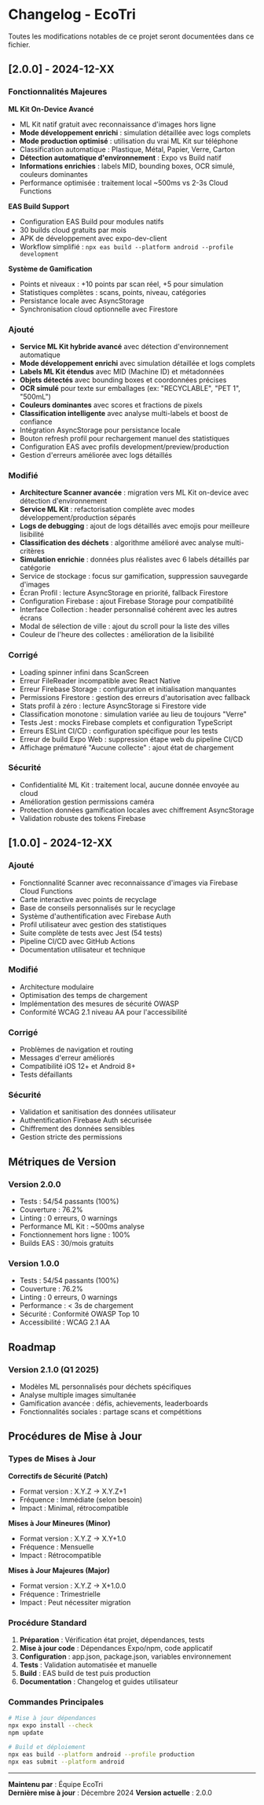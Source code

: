 # Changelog - EcoTri

Toutes les modifications notables de ce projet seront documentées dans ce fichier.

## [2.0.0] - 2024-12-XX

### Fonctionnalités Majeures

**ML Kit On-Device Avancé**

- ML Kit natif gratuit avec reconnaissance d'images hors ligne
- **Mode développement enrichi** : simulation détaillée avec logs complets
- **Mode production optimisé** : utilisation du vrai ML Kit sur téléphone
- Classification automatique : Plastique, Métal, Papier, Verre, Carton
- **Détection automatique d'environnement** : Expo vs Build natif
- **Informations enrichies** : labels MID, bounding boxes, OCR simulé, couleurs dominantes
- Performance optimisée : traitement local ~500ms vs 2-3s Cloud Functions

**EAS Build Support**

- Configuration EAS Build pour modules natifs
- 30 builds cloud gratuits par mois
- APK de développement avec expo-dev-client
- Workflow simplifié : `npx eas build --platform android --profile development`

**Système de Gamification**

- Points et niveaux : +10 points par scan réel, +5 pour simulation
- Statistiques complètes : scans, points, niveau, catégories
- Persistance locale avec AsyncStorage
- Synchronisation cloud optionnelle avec Firestore

### Ajouté

- **Service ML Kit hybride avancé** avec détection d'environnement automatique
- **Mode développement enrichi** avec simulation détaillée et logs complets
- **Labels ML Kit étendus** avec MID (Machine ID) et métadonnées
- **Objets détectés** avec bounding boxes et coordonnées précises
- **OCR simulé** pour texte sur emballages (ex: "RECYCLABLE", "PET 1", "500mL")
- **Couleurs dominantes** avec scores et fractions de pixels
- **Classification intelligente** avec analyse multi-labels et boost de confiance
- Intégration AsyncStorage pour persistance locale
- Bouton refresh profil pour rechargement manuel des statistiques
- Configuration EAS avec profils development/preview/production
- Gestion d'erreurs améliorée avec logs détaillés

### Modifié

- **Architecture Scanner avancée** : migration vers ML Kit on-device avec détection d'environnement
- **Service ML Kit** : refactorisation complète avec modes développement/production séparés
- **Logs de debugging** : ajout de logs détaillés avec emojis pour meilleure lisibilité
- **Classification des déchets** : algorithme amélioré avec analyse multi-critères
- **Simulation enrichie** : données plus réalistes avec 6 labels détaillés par catégorie
- Service de stockage : focus sur gamification, suppression sauvegarde d'images
- Écran Profil : lecture AsyncStorage en priorité, fallback Firestore
- Configuration Firebase : ajout Firebase Storage pour compatibilité
- Interface Collection : header personnalisé cohérent avec les autres écrans
- Modal de sélection de ville : ajout du scroll pour la liste des villes
- Couleur de l'heure des collectes : amélioration de la lisibilité

### Corrigé

- Loading spinner infini dans ScanScreen
- Erreur FileReader incompatible avec React Native
- Erreur Firebase Storage : configuration et initialisation manquantes
- Permissions Firestore : gestion des erreurs d'autorisation avec fallback
- Stats profil à zéro : lecture AsyncStorage si Firestore vide
- Classification monotone : simulation variée au lieu de toujours "Verre"
- Tests Jest : mocks Firebase complets et configuration TypeScript
- Erreurs ESLint CI/CD : configuration spécifique pour les tests
- Erreur de build Expo Web : suppression étape web du pipeline CI/CD
- Affichage prématuré "Aucune collecte" : ajout état de chargement

### Sécurité

- Confidentialité ML Kit : traitement local, aucune donnée envoyée au cloud
- Amélioration gestion permissions caméra
- Protection données gamification locales avec chiffrement AsyncStorage
- Validation robuste des tokens Firebase

## [1.0.0] - 2024-12-XX

### Ajouté

- Fonctionnalité Scanner avec reconnaissance d'images via Firebase Cloud Functions
- Carte interactive avec points de recyclage
- Base de conseils personnalisés sur le recyclage
- Système d'authentification avec Firebase Auth
- Profil utilisateur avec gestion des statistiques
- Suite complète de tests avec Jest (54 tests)
- Pipeline CI/CD avec GitHub Actions
- Documentation utilisateur et technique

### Modifié

- Architecture modulaire
- Optimisation des temps de chargement
- Implémentation des mesures de sécurité OWASP
- Conformité WCAG 2.1 niveau AA pour l'accessibilité

### Corrigé

- Problèmes de navigation et routing
- Messages d'erreur améliorés
- Compatibilité iOS 12+ et Android 8+
- Tests défaillants

### Sécurité

- Validation et sanitisation des données utilisateur
- Authentification Firebase Auth sécurisée
- Chiffrement des données sensibles
- Gestion stricte des permissions

## Métriques de Version

### Version 2.0.0

- Tests : 54/54 passants (100%)
- Couverture : 76.2%
- Linting : 0 erreurs, 0 warnings
- Performance ML Kit : ~500ms analyse
- Fonctionnement hors ligne : 100%
- Builds EAS : 30/mois gratuits

### Version 1.0.0

- Tests : 54/54 passants (100%)
- Couverture : 76.2%
- Linting : 0 erreurs, 0 warnings
- Performance : < 3s de chargement
- Sécurité : Conformité OWASP Top 10
- Accessibilité : WCAG 2.1 AA

## Roadmap

### Version 2.1.0 (Q1 2025)

- Modèles ML personnalisés pour déchets spécifiques
- Analyse multiple images simultanée
- Gamification avancée : défis, achievements, leaderboards
- Fonctionnalités sociales : partage scans et compétitions

## Procédures de Mise à Jour

### Types de Mises à Jour

**Correctifs de Sécurité (Patch)**

- Format version : X.Y.Z → X.Y.Z+1
- Fréquence : Immédiate (selon besoin)
- Impact : Minimal, rétrocompatible

**Mises à Jour Mineures (Minor)**

- Format version : X.Y.Z → X.Y+1.0
- Fréquence : Mensuelle
- Impact : Rétrocompatible

**Mises à Jour Majeures (Major)**

- Format version : X.Y.Z → X+1.0.0
- Fréquence : Trimestrielle
- Impact : Peut nécessiter migration

### Procédure Standard

1. **Préparation** : Vérification état projet, dépendances, tests
2. **Mise à jour code** : Dépendances Expo/npm, code applicatif
3. **Configuration** : app.json, package.json, variables environnement
4. **Tests** : Validation automatisée et manuelle
5. **Build** : EAS build de test puis production
6. **Documentation** : Changelog et guides utilisateur

### Commandes Principales

```bash
# Mise à jour dépendances
npx expo install --check
npm update

# Build et déploiement
npx eas build --platform android --profile production
npx eas submit --platform android
```

---

**Maintenu par** : Équipe EcoTri  
**Dernière mise à jour** : Décembre 2024
**Version actuelle** : 2.0.0
